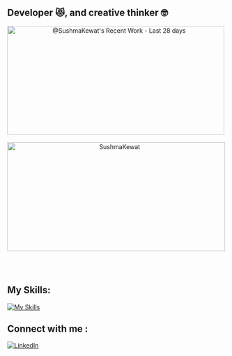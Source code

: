 
<!--
**SushmaKewat/SushmaKewat** is a ✨ _special_ ✨ repository because its `README.md` (this file) appears on your GitHub profile.

Here are some ideas to get you started:

- 🔭 I’m currently working on ...
- 🌱 I’m currently learning ...
- 👯 I’m looking to collaborate on ...
- 🤔 I’m looking for help with ...
- 💬 Ask me about ...
- 📫 How to reach me: ...
- 😄 Pronouns: ...
- ⚡ Fun fact: ...
-->
## Developer :heart_eyes_cat:, and creative thinker :nerd_face:


<span align="center">
<img alt="@SushmaKewat's Recent Work - Last 28 days" src="https://next.ossinsight.io/widgets/official/compose-currently-working-on/thumbnail.png?user_id=116093733&activity_type=all&image_size=auto&color_scheme=dark" width="497.5" height="250"> &nbsp; <img src="https://github-readme-streak-stats.herokuapp.com/?user=SushmaKewat&theme=dark" alt="SushmaKewat" width="500" height="250"/>
</span>

<br><br>

## My Skills:
[![My Skills](https://skillicons.dev/icons?i=js,ts,html,css,tailwind,react,django,java,c,nodejs,express,git,github,mongodb,mysql,netlify,py,r,vscode,supabase,vercel,vite)](https://skillicons.dev)

<!--
## My Skills( In a more fun way ):
<img src="https://github.com/user-attachments/assets/902d77e1-bf48-4d90-98bf-42f76e95457b" width=700 height=700/>
-->

## Connect with me : 
[![LinkedIn](https://skillicons.dev/icons?i=linkedin)](https://www.linkedin.com/in/sushma-kewat/)
